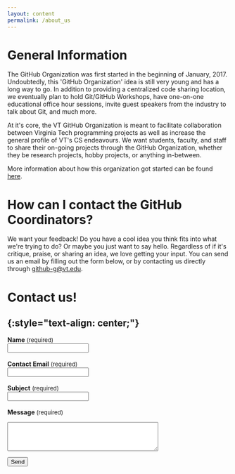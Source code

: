 ```yaml
---
layout: content
permalink: /about_us
---
```

# General Information


The GitHub Organization was first started in the beginning of January, 2017. Undoubtedly, this 'GitHub Organization' idea is still very young and has a long way to go. In addition to providing a centralized code sharing location, we eventually plan to hold Git/GitHub Workshops, have one-on-one educational office hour sessions, invite guest speakers from the industry to talk about Git, and much more.

At it's core, the VT GitHub Organization is meant to facilitate collaboration between Virginia Tech programming projects as well as increase the general profile of VT's CS endeavours. We want students, faculty, and staff to share their on-going projects through the GitHub Organization, whether they be research projects, hobby projects, or anything in-between.

More information about how this organization got started can be found <a href="https://researchinformatics.lib.vt.edu/project/virginia-tech-github-organization">here</a>.

# How can I contact the GitHub Coordinators?

We want your feedback! Do you have a cool idea you think fits into what we're trying to do? Or maybe you just want to say hello. Regardless of if it's critique, praise, or sharing an idea, we love getting your input. You can send us an email by filling out the form below, or by contacting us directly through <github-g@vt.edu>.

# **Contact us!**
{:style="text-align: center;"}
---

<b>Name</b> <font size="2.5rem"> (required) </font><br>
<input class="rounded" name="name" id="name_field" placeholder=""><br><br>
<b>Contact Email</b> <font size="2.5rem"> (required) </font><br>
<input class="rounded" name="_replyto" id="email_field" placeholder=""><br><br>
<b>Subject</b> <font size="2.5rem"> (required) </font><br>
<input class="rounded" name="subject" id="subject_field" placeholder=""><br><br>
<b>Message</b><font size="2.5rem"> (required) </font><br>
<textarea class="rounded" rows="4" cols="40" name="message" id="message_field" placeholder=""></textarea>
<!-- <div class="g-recaptcha" data-sitekey="6LcKlhcUAAAAAACUoRI5vsV3194GDQAMscIP_bC3" disabled></div><br> -->
<input type="submit" value="Send" onclick="sendContactReq()"><br><br>
<a style="text-decoration: none" class="" name="send_message" id="send_message"></a><br>  

<script
  src="https://code.jquery.com/jquery-3.1.1.min.js"
  integrity="sha256-hVVnYaiADRTO2PzUGmuLJr8BLUSjGIZsDYGmIJLv2b8="
  crossorigin="anonymous"></script>
<script type="text/javascript" src="assets/javascript/verifyApplyFields.js"></script>
<script type="text/javascript" src="assets/javascript/sendFunction.js"></script>
<!-- <script src='https://www.google.com/recaptcha/api.js'></script> -->
